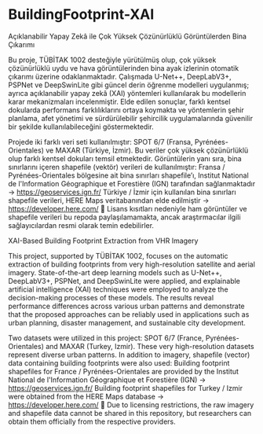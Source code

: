 # BuildingFootprint-XAI

Açıklanabilir Yapay Zekâ ile Çok Yüksek Çözünürlüklü Görüntülerden Bina Çıkarımı

Bu proje, TÜBİTAK 1002 desteğiyle yürütülmüş olup, çok yüksek çözünürlüklü uydu ve hava görüntülerinden bina ayak izlerinin otomatik çıkarımı üzerine odaklanmaktadır. Çalışmada U-Net++, DeepLabV3+, PSPNet ve DeepSwinLite gibi güncel derin öğrenme modelleri uygulanmış; ayrıca açıklanabilir yapay zekâ (XAI) yöntemleri kullanılarak bu modellerin karar mekanizmaları incelenmiştir. Elde edilen sonuçlar, farklı kentsel dokularda performans farklılıklarını ortaya koymakta ve yöntemlerin şehir planlama, afet yönetimi ve sürdürülebilir şehircilik uygulamalarında güvenilir bir şekilde kullanılabileceğini göstermektedir.

Projede iki farklı veri seti kullanılmıştır: SPOT 6/7 (Fransa, Pyrénées-Orientales) ve MAXAR (Türkiye, İzmir). Bu veriler çok yüksek çözünürlüklü olup farklı kentsel dokuları temsil etmektedir. Görüntülerin yanı sıra, bina sınırlarını içeren shapefile (vektör) verileri de kullanılmıştır:
Fransa / Pyrénées-Orientales bölgesine ait bina sınırları shapefile’ı, Institut National de l'Information Géographique et Forestière (IGN) tarafından sağlanmaktadır → https://geoservices.ign.fr/
Türkiye / İzmir için kullanılan bina sınırları shapefile verileri, HERE Maps veritabanından elde edilmiştir → https://developer.here.com/
📌 Lisans kısıtları nedeniyle ham görüntüler ve shapefile verileri bu repoda paylaşılamamakta, ancak araştırmacılar ilgili sağlayıcılardan resmi olarak temin edebilirler.


XAI-Based Building Footprint Extraction from VHR Imagery 

This project, supported by TÜBİTAK 1002, focuses on the automatic extraction of building footprints from very high-resolution satellite and aerial imagery. State-of-the-art deep learning models such as U-Net++, DeepLabV3+, PSPNet, and DeepSwinLite were applied, and explainable artificial intelligence (XAI) techniques were employed to analyze the decision-making processes of these models. The results reveal performance differences across various urban patterns and demonstrate that the proposed approaches can be reliably used in applications such as urban planning, disaster management, and sustainable city development.

Two datasets were utilized in this project: SPOT 6/7 (France, Pyrénées-Orientales) and MAXAR (Turkey, Izmir). These very high-resolution datasets represent diverse urban patterns. In addition to imagery, shapefile (vector) data containing building footprints were also used:
Building footprint shapefiles for France / Pyrénées-Orientales are provided by the Institut National de l'Information Géographique et Forestière (IGN) → https://geoservices.ign.fr/
Building footprint shapefiles for Turkey / Izmir were obtained from the HERE Maps database → https://developer.here.com/
📌 Due to licensing restrictions, the raw imagery and shapefile data cannot be shared in this repository, but researchers can obtain them officially from the respective providers.
